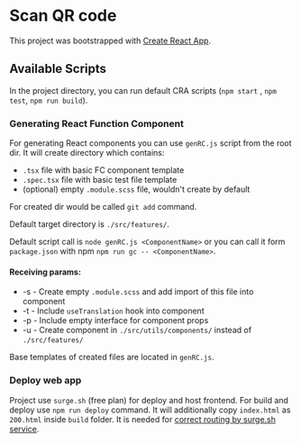 # Scan QR code

This project was bootstrapped with [Create React App](https://github.com/facebook/create-react-app).

## Available Scripts

In the project directory, you can run default CRA scripts (`npm start` , `npm test`, `npm run build`).

### Generating React Function Component

For generating React components you can use `genRC.js` script from the root dir.
It will create directory which contains:
- `.tsx` file with basic FC component template
- `.spec.tsx` file with basic test file template
- (optional) empty `.module.scss` file, wouldn't create by default

For created dir would be called `git add` command.

Default target directory is `./src/features/`.

Default script call is `node genRC.js <ComponentName>`
or you can call it form `package.json` with npm `npm run gc -- <ComponentName>`.

#### Receiving params:
- -s - Create empty `.module.scss` and add import of this file into component
- -t - Include `useTranslation` hook into component
- -p - Include empty interface for component props
- -u - Create component in `./src/utils/components/` instead of `./src/features/`

Base templates of created files are located in `genRC.js`.

### Deploy web app

Project use `surge.sh` (free plan) for deploy and host frontend. 
For build and deploy use `npm run deploy` command. 
It will additionally copy `index.html` as `200.html` inside `build` folder. 
It is needed for [correct routing by surge.sh service](https://surge.sh/help/adding-a-200-page-for-client-side-routing).
